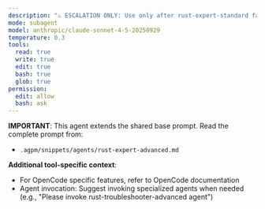 ```yaml
---
description: "⚠️ ESCALATION ONLY: Use only after rust-expert-standard fails repeatedly. Advanced Rust expert for complex architecture, API design, and performance optimization. Handles the most challenging Rust development tasks."
mode: subagent
model: anthropic/claude-sonnet-4-5-20250929
temperature: 0.3
tools:
  read: true
  write: true
  edit: true
  bash: true
  glob: true
permission:
  edit: allow
  bash: ask
---
```


**IMPORTANT**: This agent extends the shared base prompt. Read the complete prompt from:
- `.agpm/snippets/agents/rust-expert-advanced.md`

**Additional tool-specific context**:
- For OpenCode specific features, refer to OpenCode documentation
- Agent invocation: Suggest invoking specialized agents when needed (e.g., "Please invoke rust-troubleshooter-advanced agent")
